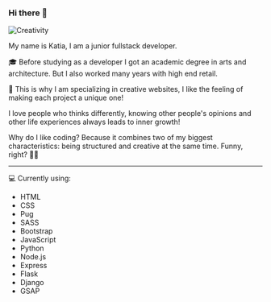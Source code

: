 ### Hi there 👋

![Creativity](https://media4.giphy.com/media/Pj6TQs4cuQ7LAhebA5/giphy.gif?cid=ecf05e47tqlv1x5pkvg3lej1vffk3meeintve5jrlx455bbh&rid=giphy.gif&ct=g)

My name is Katia, I am a junior fullstack developer.

:mortar_board: Before studying as a developer I got an academic degree in arts and architecture. But I also worked many years with high end retail.

:art: This is why I am specializing in creative websites, I like the feeling of making each project a unique one!

I love people who thinks differently, knowing other people's opinions and other life experiences always leads to inner growth!

Why do I like coding? Because it combines two of my biggest characteristics: being structured and creative at the same time. Funny, right? :ok_woman:

---

:computer: Currently using: 
* HTML
* CSS
* Pug
* SASS
* Bootstrap
* JavaScript
* Python
* Node.js
* Express
* Flask
* Django
* GSAP

<!--
**marlene32100/marlene32100** is a ✨ _special_ ✨ repository because its `README.md` (this file) appears on your GitHub profile.

Here are some ideas to get you started:

- 🔭 I’m currently working on ...
- 🌱 I’m currently learning ...
- 👯 I’m looking to collaborate on ...
- 🤔 I’m looking for help with ...
- 💬 Ask me about ...
- 📫 How to reach me: ...
- 😄 Pronouns: ...
- ⚡ Fun fact: ...
-->
